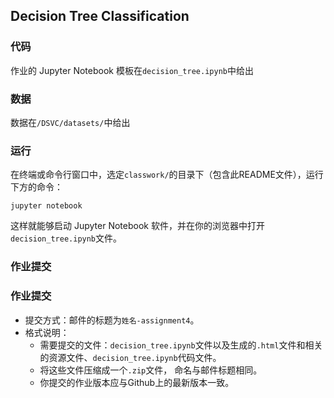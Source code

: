 ## Decision Tree Classification

###  代码

作业的 Jupyter Notebook 模板在`decision_tree.ipynb`中给出

### 数据

数据在`/DSVC/datasets/`中给出

### 运行

在终端或命令行窗口中，选定`classwork/`的目录下（包含此README文件），运行下方的命令：

```
jupyter notebook
```

这样就能够启动 Jupyter Notebook 软件，并在你的浏览器中打开`decision_tree.ipynb`文件。

### 作业提交

### 作业提交

- 提交方式：邮件的标题为`姓名-assignment4`。
- 格式说明：
  - 需要提交的文件：`decision_tree.ipynb`文件以及生成的`.html`文件和相关的资源文件、`decision_tree.ipynb`代码文件。
  - 将这些文件压缩成一个`.zip`文件， 命名与邮件标题相同。
  - 你提交的作业版本应与Github上的最新版本一致。